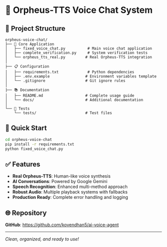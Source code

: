 # 🚀 Orpheus-TTS Voice Chat System

## 📁 Project Structure

```
orpheus-voice-chat/
├── 🎯 Core Application
│   ├── fixed_voice_chat.py          # Main voice chat application
│   ├── complete_verification.py     # System verification tests
│   └── orpheus_tts_real.py         # Real Orpheus-TTS integration
│
├── 📋 Configuration
│   ├── requirements.txt             # Python dependencies
│   ├── .env.example                # Environment variables template
│   └── .gitignore                  # Git ignore rules
│
├── 📚 Documentation
│   ├── README.md                   # Complete usage guide
│   └── docs/                       # Additional documentation
│
└── 🧪 Tests
    └── tests/                      # Test files
```

## 🚀 Quick Start

```bash
cd orpheus-voice-chat
pip install -r requirements.txt
python fixed_voice_chat.py
```

## ✅ Features

- **Real Orpheus-TTS**: Human-like voice synthesis
- **AI Conversations**: Powered by Google Gemini
- **Speech Recognition**: Enhanced multi-method approach  
- **Robust Audio**: Multiple playback systems with fallbacks
- **Production Ready**: Complete error handling and logging

## 🌐 Repository

**GitHub**: https://github.com/kovendhan5/ai-voice-agent

---

*Clean, organized, and ready to use!*
